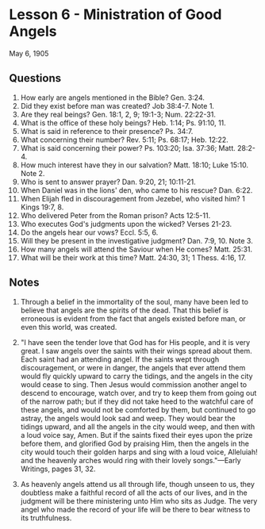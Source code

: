 # Lesson 6 - Ministration of Good Angels

May 6, 1905

## Questions

1. How early are angels mentioned in the Bible? Gen. 3:24.
2. Did they exist before man was created? Job 38:4-7. Note 1.
3. Are they real beings? Gen. 18:1, 2, 9; 19:1-3; Num. 22:22-31.
4. What is the office of these holy beings? Heb. 1:14; Ps. 91:10, 11.
5. What is said in reference to their presence? Ps. 34:7.
6. What concerning their number? Rev. 5:11; Ps. 68:17; Heb. 12:22.
7. What is said concerning their power? Ps. 103:20; Isa. 37:36; Matt. 28:2-4.
8. How much interest have they in our salvation? Matt. 18:10; Luke 15:10. Note 2.
9. Who is sent to answer prayer? Dan. 9:20, 21; 10:11-21.
10. When Daniel was in the lions' den, who came to his rescue? Dan. 6:22.
11. When Elijah fled in discouragement from Jezebel, who visited him? 1 Kings 19:7, 8.
12. Who delivered Peter from the Roman prison? Acts 12:5-11.
13. Who executes God's judgments upon the wicked? Verses 21-23.
14. Do the angels hear our vows? Eccl. 5:5, 6.
15. Will they be present in the investigative judgment? Dan. 7:9, 10. Note 3.
16. How many angels will attend the Saviour when He comes? Matt. 25:31.
17. What will be their work at this time? Matt. 24:30, 31; 1 Thess. 4:16, 17.

## Notes

1. Through a belief in the immortality of the soul, many have been led to believe that angels are the spirits of the dead. That this belief is erroneous is evident from the fact that angels existed before man, or even this world, was created.

2. "I have seen the tender love that God has for His people, and it is very great. I saw angels over the saints with their wings spread about them. Each saint had an attending angel. If the saints wept through discouragement, or were in danger, the angels that ever attend them would fly quickly upward to carry the tidings, and the angels in the city would cease to sing. Then Jesus would commission another angel to descend to encourage, watch over, and try to keep them from going out of the narrow path; but if they did not take heed to the watchful care of these angels, and would not be comforted by them, but continued to go astray, the angels would look sad and weep. They would bear the tidings upward, and all the angels in the city would weep, and then with a loud voice say, Amen. But if the saints fixed their eyes upon the prize before them, and glorified God by praising Him, then the angels in the city would touch their golden harps and sing with a loud voice, Alleluiah! and the heavenly arches would ring with their lovely songs."—Early Writings, pages 31, 32.

3. As heavenly angels attend us all through life, though unseen to us, they doubtless make a faithful record of all the acts of our lives, and in the judgment will be there ministering unto Him who sits as Judge. The very angel who made the record of your life will be there to bear witness to its truthfulness.